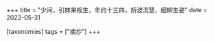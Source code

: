 +++
title = "少间，引妹来视生，年约十三四，娇波流慧，细柳生姿"
date = 2022-05-31

[taxonomies]
tags = ["摘抄"]
+++ 
<!-- more -->